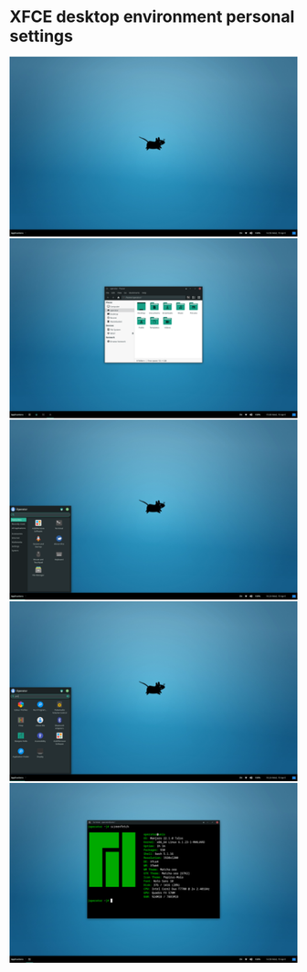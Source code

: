 # XFCE desktop environment personal settings

![](show/desktop.png)
![](show/explorer.png)
![](show/menu.png)
![](show/menu-apps.png)
![](show/screenfetch.png)